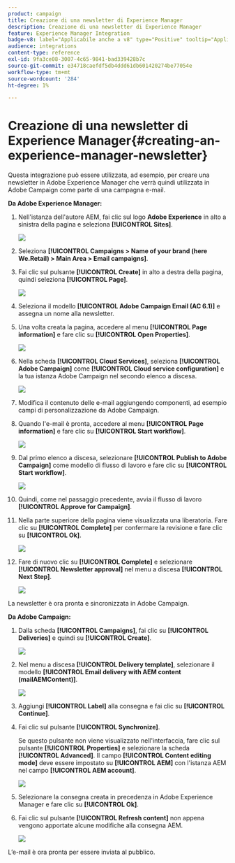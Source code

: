 ```yaml
---
product: campaign
title: Creazione di una newsletter di Experience Manager
description: Creazione di una newsletter di Experience Manager
feature: Experience Manager Integration
badge-v8: label="Applicabile anche a v8" type="Positive" tooltip="Applicabile anche a Campaign v8"
audience: integrations
content-type: reference
exl-id: 9fa3ce08-3007-4c65-9841-bad339428b7c
source-git-commit: e34718caefdf5db4ddd61db601420274be77054e
workflow-type: tm+mt
source-wordcount: '284'
ht-degree: 1%

---
```


# Creazione di una newsletter di Experience Manager{#creating-an-experience-manager-newsletter}



Questa integrazione può essere utilizzata, ad esempio, per creare una newsletter in Adobe Experience Manager che verrà quindi utilizzata in Adobe Campaign come parte di una campagna e-mail.

**Da Adobe Experience Manager:**

1. Nell&#39;istanza dell&#39;autore AEM, fai clic sul logo **Adobe Experience** in alto a sinistra della pagina e seleziona **[!UICONTROL Sites]**.

   ![](assets/aem_uc_1.png)

1. Seleziona **[!UICONTROL Campaigns > Name of your brand (here We.Retail) > Main Area > Email campaigns]**.
1. Fai clic sul pulsante **[!UICONTROL Create]** in alto a destra della pagina, quindi seleziona **[!UICONTROL Page]**.

   ![](assets/aem_uc_2.png)

1. Seleziona il modello **[!UICONTROL Adobe Campaign Email (AC 6.1)]** e assegna un nome alla newsletter.
1. Una volta creata la pagina, accedere al menu **[!UICONTROL Page information]** e fare clic su **[!UICONTROL Open Properties]**.

   ![](assets/aem_uc_3.png)

1. Nella scheda **[!UICONTROL Cloud Services]**, seleziona **[!UICONTROL Adobe Campaign]** come **[!UICONTROL Cloud service configuration]** e la tua istanza Adobe Campaign nel secondo elenco a discesa.

   ![](assets/aem_uc_4.png)

1. Modifica il contenuto delle e-mail aggiungendo componenti, ad esempio campi di personalizzazione da Adobe Campaign.
1. Quando l&#39;e-mail è pronta, accedere al menu **[!UICONTROL Page information]** e fare clic su **[!UICONTROL Start workflow]**.

   ![](assets/aem_uc_5.png)

1. Dal primo elenco a discesa, selezionare **[!UICONTROL Publish to Adobe Campaign]** come modello di flusso di lavoro e fare clic su **[!UICONTROL Start workflow]**.

   ![](assets/aem_uc_6.png)

1. Quindi, come nel passaggio precedente, avvia il flusso di lavoro **[!UICONTROL Approve for Campaign]**.
1. Nella parte superiore della pagina viene visualizzata una liberatoria. Fare clic su **[!UICONTROL Complete]** per confermare la revisione e fare clic su **[!UICONTROL Ok]**.

   ![](assets/aem_uc_7.png)

1. Fare di nuovo clic su **[!UICONTROL Complete]** e selezionare **[!UICONTROL Newsletter approval]** nel menu a discesa **[!UICONTROL Next Step]**.

   ![](assets/aem_uc_8.png)

La newsletter è ora pronta e sincronizzata in Adobe Campaign.

**Da Adobe Campaign:**

1. Dalla scheda **[!UICONTROL Campaigns]**, fai clic su **[!UICONTROL Deliveries]** e quindi su **[!UICONTROL Create]**.

   ![](assets/aem_uc_9.png)

1. Nel menu a discesa **[!UICONTROL Delivery template]**, selezionare il modello **[!UICONTROL Email delivery with AEM content (mailAEMContent)]**.

   ![](assets/aem_uc_10.png)

1. Aggiungi **[!UICONTROL Label]** alla consegna e fai clic su **[!UICONTROL Continue]**.
1. Fai clic sul pulsante **[!UICONTROL Synchronize]**.

   Se questo pulsante non viene visualizzato nell&#39;interfaccia, fare clic sul pulsante **[!UICONTROL Properties]** e selezionare la scheda **[!UICONTROL Advanced]**. Il campo **[!UICONTROL Content editing mode]** deve essere impostato su **[!UICONTROL AEM]** con l&#39;istanza AEM nel campo **[!UICONTROL AEM account]**.

   ![](assets/aem_uc_11.png)

1. Selezionare la consegna creata in precedenza in Adobe Experience Manager e fare clic su **[!UICONTROL Ok]**.
1. Fai clic sul pulsante **[!UICONTROL Refresh content]** non appena vengono apportate alcune modifiche alla consegna AEM.

   ![](assets/aem_uc_12.png)

L’e-mail è ora pronta per essere inviata al pubblico.
